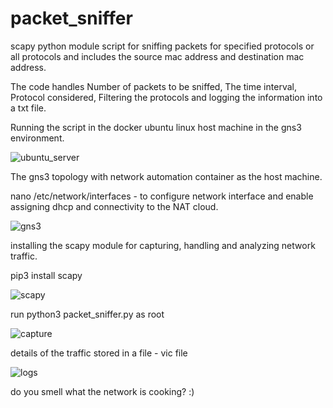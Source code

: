 # packet_sniffer
scapy python module script for sniffing packets for specified protocols or all protocols and includes the source mac address and destination mac address.

The code handles Number of packets to be sniffed, The time interval, Protocol considered, Filtering the protocols and logging the information into a txt file.

Running the script in the docker ubuntu linux host machine in the gns3 environment.





![ubuntu_server](https://user-images.githubusercontent.com/61822296/192036041-b2fb5819-107d-4782-9d56-9880e319bf0f.png)






The gns3 topology with network automation container as the host machine.

nano /etc/network/interfaces - to configure network interface and enable assigning dhcp and connectivity to the NAT cloud.

![gns3](https://user-images.githubusercontent.com/61822296/192082096-4fbd9c36-ff75-4ee9-b0c4-80643328a4bb.png)

installing the scapy module for capturing, handling and analyzing network traffic.

pip3 install scapy









![scapy](https://user-images.githubusercontent.com/61822296/192082374-6c8e9361-5f7f-4854-b835-a04ccb67cc3b.png)


run python3 packet_sniffer.py as root


![capture](https://user-images.githubusercontent.com/61822296/192082383-1d440de1-aa63-41c1-8d70-9b9b513e5a33.png)


details of the traffic stored in a file - vic file

![logs](https://user-images.githubusercontent.com/61822296/192082382-ee09f292-7479-42c1-87fd-4dbd576ab2c0.png)





do you smell what the network is cooking? :)
